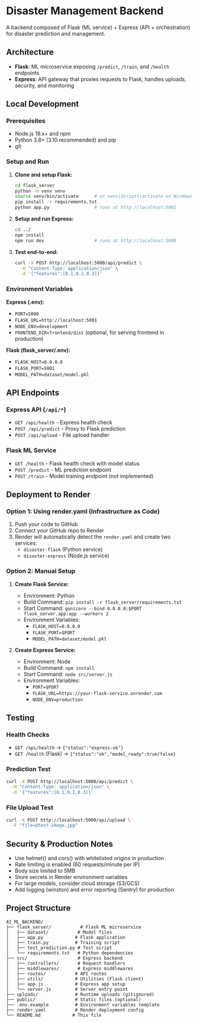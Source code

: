 # Disaster Management Backend

A backend composed of Flask (ML service) + Express (API + orchestration) for disaster prediction and management.

## Architecture

- **Flask**: ML microservice exposing `/predict`, `/train`, and `/health` endpoints
- **Express**: API gateway that proxies requests to Flask, handles uploads, security, and monitoring

## Local Development

### Prerequisites

- Node.js 18.x+ and npm
- Python 3.8+ (3.10 recommended) and pip
- git

### Setup and Run

1. **Clone and setup Flask:**
   ```bash
   cd flask_server
   python -m venv venv
   source venv/bin/activate      # or venv\Scripts\activate on Windows
   pip install -r requirements.txt
   python app.py                 # runs at http://localhost:5001
   ```

2. **Setup and run Express:**
   ```bash
   cd ../
   npm install
   npm run dev                   # runs at http://localhost:5000
   ```

3. **Test end-to-end:**
   ```bash
   curl -X POST http://localhost:5000/api/predict \
     -H "Content-Type: application/json" \
     -d '{"features":[0.1,0.2,0.3]}'
   ```

### Environment Variables

**Express (.env):**
- `PORT=5000`
- `FLASK_URL=http://localhost:5001`
- `NODE_ENV=development`
- `FRONTEND_DIR=frontend/dist` (optional, for serving frontend in production)

**Flask (flask_server/.env):**
- `FLASK_HOST=0.0.0.0`
- `FLASK_PORT=5001`
- `MODEL_PATH=dataset/model.pkl`

## API Endpoints

### Express API (`/api/*`)
- `GET /api/health` - Express health check
- `POST /api/predict` - Proxy to Flask prediction
- `POST /api/upload` - File upload handler

### Flask ML Service
- `GET /health` - Flask health check with model status
- `POST /predict` - ML prediction endpoint
- `POST /train` - Model training endpoint (not implemented)

## Deployment to Render

### Option 1: Using render.yaml (Infrastructure as Code)

1. Push your code to GitHub
2. Connect your GitHub repo to Render
3. Render will automatically detect the `render.yaml` and create two services:
   - `disaster-flask` (Python service)
   - `disaster-express` (Node.js service)

### Option 2: Manual Setup

1. **Create Flask Service:**
   - Environment: Python
   - Build Command: `pip install -r flask_server/requirements.txt`
   - Start Command: `gunicorn --bind 0.0.0.0:$PORT flask_server.app:app --workers 2`
   - Environment Variables:
     - `FLASK_HOST=0.0.0.0`
     - `FLASK_PORT=$PORT`
     - `MODEL_PATH=dataset/model.pkl`

2. **Create Express Service:**
   - Environment: Node
   - Build Command: `npm install`
   - Start Command: `node src/server.js`
   - Environment Variables:
     - `PORT=$PORT`
     - `FLASK_URL=https://your-flask-service.onrender.com`
     - `NODE_ENV=production`

## Testing

### Health Checks
- `GET /api/health` → `{"status":"express-ok"}`
- `GET /health` (Flask) → `{"status":"ok","model_ready":true/false}`

### Prediction Test
```bash
curl -X POST http://localhost:5000/api/predict \
  -H "Content-Type: application/json" \
  -d '{"features":[0.1,0.2,0.3]}'
```

### File Upload Test
```bash
curl -X POST http://localhost:5000/api/upload \
  -F "file=@test-image.jpg"
```

## Security & Production Notes

- Use helmet() and cors() with whitelisted origins in production
- Rate limiting is enabled (60 requests/minute per IP)
- Body size limited to 5MB
- Store secrets in Render environment variables
- For large models, consider cloud storage (S3/GCS)
- Add logging (winston) and error reporting (Sentry) for production

## Project Structure

```
AI_ML_BACKEND/
├── flask_server/           # Flask ML microservice
│   ├── dataset/           # Model files
│   ├── app.py            # Flask application
│   ├── train.py          # Training script
│   ├── test_prediction.py # Test script
│   └── requirements.txt   # Python dependencies
├── src/                   # Express backend
│   ├── controllers/       # Request handlers
│   ├── middlewares/       # Express middlewares
│   ├── routes/           # API routes
│   ├── utils/            # Utilities (Flask client)
│   ├── app.js            # Express app setup
│   └── server.js         # Server entry point
├── uploads/              # Runtime uploads (gitignored)
├── public/               # Static files (optional)
├── .env.example          # Environment variables template
├── render.yaml           # Render deployment config
└── README.md            # This file
```